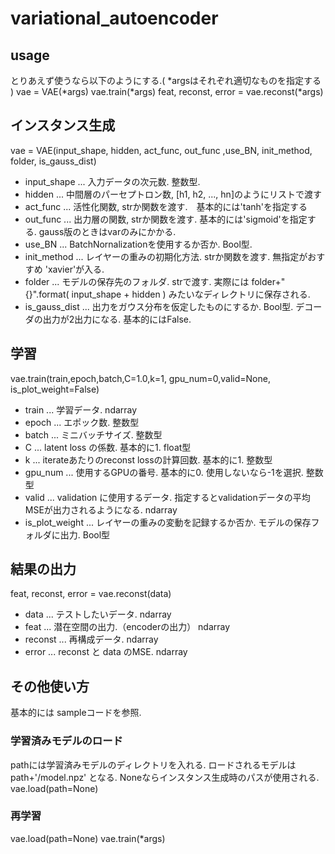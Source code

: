 # variational_autoencoder

## usage
とりあえず使うなら以下のようにする.( *argsはそれぞれ適切なものを指定する )
vae = VAE(*args)
vae.train(*args)
feat, reconst, error = vae.reconst(*args)

## インスタンス生成
vae = VAE(input_shape, hidden, act_func, out_func ,use_BN, init_method, folder, is_gauss_dist)
- input_shape ... 入力データの次元数. 整数型.
- hidden ... 中間層のパーセプトロン数, [h1, h2, ..., hn]のようにリストで渡す
- act_func ... 活性化関数, strか関数を渡す.　基本的には'tanh'を指定する
- out_func ... 出力層の関数, strか関数を渡す. 基本的には'sigmoid'を指定する. gauss版のときはvarのみにかかる.
- use_BN ... BatchNornalizationを使用するか否か. Bool型.
- init_method ... レイヤーの重みの初期化方法. strか関数を渡す. 無指定がおすすめ 'xavier'が入る.
- folder ... モデルの保存先のフォルダ. strで渡す. 実際には folder+"{}".format( input_shape + hidden ) みたいなディレクトリに保存される.
- is_gauss_dist ... 出力をガウス分布を仮定したものにするか. Bool型. デコーダの出力が2出力になる. 基本的にはFalse.

## 学習
vae.train(train,epoch,batch,C=1.0,k=1, gpu_num=0,valid=None, is_plot_weight=False)
- train ... 学習データ. ndarray
- epoch ... エポック数. 整数型
- batch ... ミニバッチサイズ. 整数型
- C ... latent loss の係数. 基本的に1. float型
- k ... iterateあたりのreconst lossの計算回数. 基本的に1. 整数型
- gpu_num ... 使用するGPUの番号. 基本的に0. 使用しないなら-1を選択. 整数型
- valid ... validation に使用するデータ. 指定するとvalidationデータの平均MSEが出力されるようになる. ndarray
- is_plot_weight ... レイヤーの重みの変動を記録するか否か. モデルの保存フォルダに出力. Bool型

## 結果の出力
feat, reconst, error = vae.reconst(data)
- data ... テストしたいデータ. ndarray
- feat ... 潜在空間の出力.（encoderの出力） ndarray
- reconst ... 再構成データ. ndarray
- error ... reconst と data のMSE. ndarray

## その他使い方
基本的には sampleコードを参照.

### 学習済みモデルのロード
pathには学習済みモデルのディレクトリを入れる. ロードされるモデルは path+'/model.npz' となる. Noneならインスタンス生成時のパスが使用される.
vae.load(path=None)

### 再学習
vae.load(path=None)
vae.train(*args)

